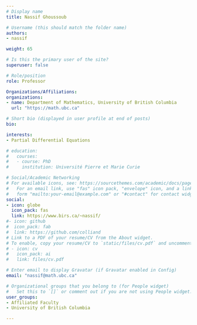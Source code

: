 ```yaml
---
# Display name
title: Nassif Ghoussoub

# Username (this should match the folder name)
authors:
- nassif

weight: 65

# Is this the primary user of the site?
superuser: false

# Role/position
role: Professor

Organizations/Affiliations:
organizations:
- name: Department of Mathematics, University of British Columbia
  url: "https://math.ubc.ca"

# Short bio (displayed in user profile at end of posts)
bio:

interests:
- Partial Differential Equations

# education:
#   courses:
#   - course: PhD
#     institution: Université Pierre et Marie Curie

# Social/Academic Networking
# For available icons, see: https://sourcethemes.com/academic/docs/page-builder/#icons
#   For an email link, use "fas" icon pack, "envelope" icon, and a link in the
#   form "mailto:your-email@example.com" or "#contact" for contact widget.
social:
- icon: globe
  icon_pack: fas
  link: https://www.birs.ca/~nassif/
#- icon: github
#  icon_pack: fab
#  link: https://github.com/colliand
# Link to a PDF of your resume/CV from the About widget.
# To enable, copy your resume/CV to `static/files/cv.pdf` and uncomment the lines below.
# - icon: cv
#   icon_pack: ai
#   link: files/cv.pdf

# Enter email to display Gravatar (if Gravatar enabled in Config)
email: "nassif@math.ubc.ca"

# Organizational groups that you belong to (for People widget)
#   Set this to `[]` or comment out if you are not using People widget.
user_groups:
- Affiliated Faculty
- University of British Columbia

---
```

